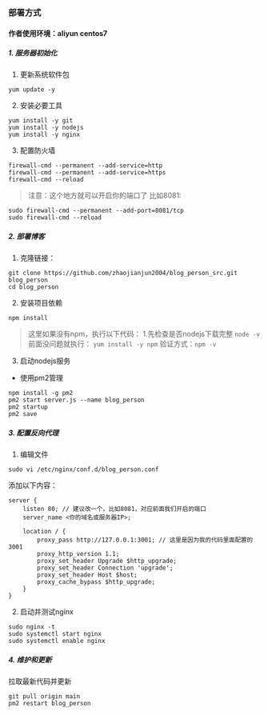 ### 部署方式
#### 作者使用环境：aliyun centos7
##### 1. 服务器初始化
1. 更新系统软件包
```shell
yum update -y
```
2. 安装必要工具
```shell
yum install -y git
yum install -y nodejs
yum install -y nginx
```
3. 配置防火墙
```shell
firewall-cmd --permanent --add-service=http
firewall-cmd --permanent --add-service=https
firewall-cmd --reload
```
> 注意：这个地方就可以开启你的端口了
> 比如8081:
```shell
sudo firewall-cmd --permanent --add-port=8081/tcp
sudo firewall-cmd --reload
```
##### 2. 部署博客
1. 克隆链接：
```shell
git clone https://github.com/zhaojianjun2004/blog_person_src.git blog_person
cd blog_person
```
2. 安装项目依赖
```shell
npm install
```
> 这里如果没有npm，执行以下代码：
> 1.先检查是否nodejs下载完整
> `node -v`
> 前面没问题就执行：
> `yum install -y npm`
> 验证方式：`npm -v`
3. 启动nodejs服务
- 使用pm2管理
```shell
npm install -g pm2
pm2 start server.js --name blog_person
pm2 startup
pm2 save
```
##### 3. 配置反向代理
1. 编辑文件
```shell
sudo vi /etc/nginx/conf.d/blog_person.conf
```
添加以下内容：
```
server {
    listen 80; // 建议改一个，比如8081，对应前面我们开启的端口
    server_name <你的域名或服务器IP>;

    location / {
        proxy_pass http://127.0.0.1:3001; // 这里是因为我的代码里面配置的3001 
        proxy_http_version 1.1;
        proxy_set_header Upgrade $http_upgrade;
        proxy_set_header Connection 'upgrade';
        proxy_set_header Host $host;
        proxy_cache_bypass $http_upgrade;
    }
}
```
2. 启动并测试nginx
```shell
sudo nginx -t
sudo systemctl start nginx
sudo systemctl enable nginx
```

##### 4. 维护和更新
拉取最新代码并更新
```shell
git pull origin main
pm2 restart blog_person
```
